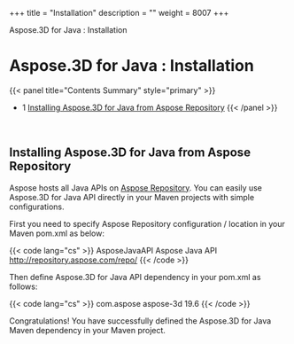 +++
title = "Installation" 
description = "" 
weight = 8007 
+++

Aspose.3D for Java : Installation  

# Aspose.3D for Java : Installation


{{< panel title="Contents Summary" style="primary" >}}
*   1 [Installing Aspose.3D for Java from Aspose Repository](#Installation-InstallingAspose.3DforJavafromAsposeRepository)
{{< /panel >}}
 

 

## Installing Aspose.3D for Java from Aspose Repository

Aspose hosts all Java APIs on [Aspose Repository](https://repository.aspose.com/webapp/#/artifacts/browse/tree/General/repo/com/aspose/aspose-3d). You can easily use Aspose.3D for Java API directly in your Maven projects with simple configurations.

First you need to specify Aspose Repository configuration / location in your Maven pom.xml as below:

{{< code lang="cs" >}}
<repositories>
    <repository>
        <id>AsposeJavaAPI</id>
        <name>Aspose Java API</name>
        <url>http://repository.aspose.com/repo/</url>
    </repository>
</repositories>
{{< /code >}}

Then define Aspose.3D for Java API dependency in your pom.xml as follows:

{{< code lang="cs" >}}
<dependencies>
    <dependency>
        <groupId>com.aspose</groupId>
        <artifactId>aspose-3d</artifactId>
        <version>19.6</version>
    </dependency>
</dependencies>
{{< /code >}}

Congratulations! You have successfully defined the Aspose.3D for Java Maven dependency in your Maven project.


